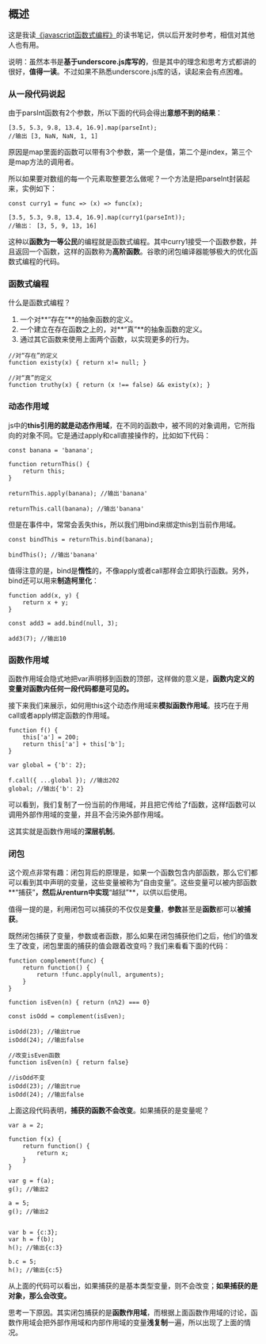 ## 概述

这是我读[《javascript函数式编程》](https://book.douban.com/subject/26579320/)的读书笔记，供以后开发时参考，相信对其他人也有用。

说明：虽然本书是**基于underscore.js库写的**，但是其中的理念和思考方式都讲的很好，**值得一读**。不过如果不熟悉underscore.js库的话，读起来会有点困难。

### 从一段代码说起

由于parsInt函数有2个参数，所以下面的代码会得出**意想不到的结果**：

```
[3.5, 5.3, 9.8, 13.4, 16.9].map(parseInt);
//输出 [3, NaN, NaN, 1, 1]
```

原因是map里面的函数可以带有3个参数，第一个是值，第二个是index，第三个是map方法的调用者。

所以如果要对数组的每一个元素取整要怎么做呢？一个方法是把parseInt封装起来，实例如下：

```
const curry1 = func => (x) => func(x);

[3.5, 5.3, 9.8, 13.4, 16.9].map(curry1(parseInt));
//输出： [3, 5, 9, 13, 16]
```

这种以**函数为一等公民**的编程就是函数式编程。其中curry1接受一个函数参数，并且返回一个函数，这样的函数称为**高阶函数**。谷歌的闭包编译器能够极大的优化函数式编程的代码。

### 函数式编程

什么是函数式编程？
1. 一个对**“存在”**的抽象函数的定义。
2. 一个建立在存在函数之上的，对**“真”**的抽象函数的定义。
3. 通过其它函数来使用上面两个函数，以实现更多的行为。

```
//对“存在”的定义
function existy(x) { return x!= null; }

//对“真”的定义
function truthy(x) { return (x !== false) && existy(x); }
```

### 动态作用域

js中的**this引用的就是动态作用域**，在不同的函数中，被不同的对象调用，它所指向的对象不同。它是通过apply和call直接操作的，比如如下代码：

```
const banana = 'banana';

function returnThis() {
    return this;
}

returnThis.apply(banana); //输出'banana'

returnThis.call(banana); //输出'banana'
```

但是在事件中，常常会丢失this，所以我们用bind来绑定this到当前作用域。

```
const bindThis = returnThis.bind(banana);

bindThis(); //输出'banana'
```

值得注意的是，bind是**惰性**的，不像apply或者call那样会立即执行函数。另外，bind还可以用来**制造柯里化**：

```
function add(x, y) {
    return x + y;
}

const add3 = add.bind(null, 3);

add3(7); //输出10
```

### 函数作用域

函数作用域会隐式地把var声明移到函数的顶部，这样做的意义是，**函数内定义的变量对函数内任何一段代码都是可见的。**

接下来我们来展示，如何用this这个动态作用域来**模拟函数作用域**。技巧在于用call或者apply绑定函数的作用域。

```
function f() {
    this['a'] = 200;
    return this['a'] + this['b'];
}

var global = {'b': 2};

f.call({ ...global }); //输出202
global; //输出{'b': 2}
```

可以看到，我们复制了一份当前的作用域，并且把它传给了f函数，这样f函数可以调用外部作用域的变量，并且不会污染外部作用域。

这其实就是函数作用域的**深层机制**。

### 闭包

这个观点非常有趣：闭包背后的原理是，如果一个函数包含内部函数，那么它们都可以看到其中声明的变量，这些变量被称为“自由变量”。这些变量可以被内部函数**“捕获”**，然后从renturn中实现**“越狱”**，以供以后使用。

值得一提的是，利用闭包可以捕获的不仅仅是**变量**，**参数**甚至是**函数**都可以**被捕获**。

既然闭包捕获了变量，参数或者函数，那么如果在闭包捕获他们之后，他们的值发生了改变，闭包里面的捕获的值会跟着改变吗？我们来看看下面的代码：

```
function complement(func) {
    return function() {
        return !func.apply(null, arguments);
    }
}

function isEven(n) { return (n%2) === 0}

const isOdd = complement(isEven);

isOdd(23); //输出true
isOdd(24); //输出false

//改变isEven函数
function isEven(n) { return false}

//isOdd不变
isOdd(23); //输出true
isOdd(24); //输出false
```

上面这段代码表明，**捕获的函数不会改变**。如果捕获的是变量呢？

```
var a = 2;

function f(x) {
    return function() {
        return x;
    }
}

var g = f(a);
g(); //输出2

a = 5;
g(); //输出2


var b = {c:3};
var h = f(b);
h(); //输出{c:3}

b.c = 5;
h(); //输出{c:5}
```

从上面的代码可以看出，如果捕获的是基本类型变量，则不会改变；**如果捕获的是对象，那么会改变。**

思考一下原因。其实闭包捕获的是**函数作用域**，而根据上面函数作用域的讨论，函数作用域会把外部作用域和内部作用域的变量**浅复制**一遍，所以出现了上面的情况。

